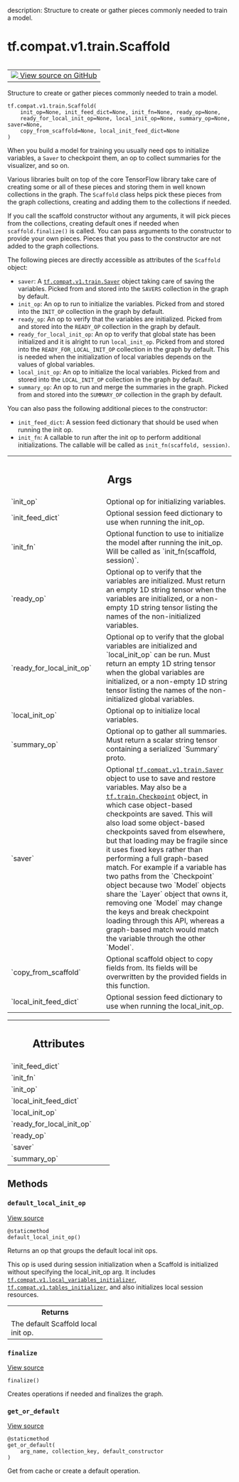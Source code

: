 description: Structure to create or gather pieces commonly needed to train a model.

<div itemscope itemtype="http://developers.google.com/ReferenceObject">
<meta itemprop="name" content="tf.compat.v1.train.Scaffold" />
<meta itemprop="path" content="Stable" />
<meta itemprop="property" content="__init__"/>
<meta itemprop="property" content="default_local_init_op"/>
<meta itemprop="property" content="finalize"/>
<meta itemprop="property" content="get_or_default"/>
</div>

# tf.compat.v1.train.Scaffold

<!-- Insert buttons and diff -->

<table class="tfo-notebook-buttons tfo-api nocontent" align="left">
<td>
  <a target="_blank" href="https://github.com/tensorflow/tensorflow/blob/r2.4/tensorflow/python/training/monitored_session.py#L59-L318">
    <img src="https://www.tensorflow.org/images/GitHub-Mark-32px.png" />
    View source on GitHub
  </a>
</td>
</table>



Structure to create or gather pieces commonly needed to train a model.

<pre class="devsite-click-to-copy prettyprint lang-py tfo-signature-link">
<code>tf.compat.v1.train.Scaffold(
    init_op=None, init_feed_dict=None, init_fn=None, ready_op=None,
    ready_for_local_init_op=None, local_init_op=None, summary_op=None, saver=None,
    copy_from_scaffold=None, local_init_feed_dict=None
)
</code></pre>



<!-- Placeholder for "Used in" -->

When you build a model for training you usually need ops to initialize
variables, a `Saver` to checkpoint them, an op to collect summaries for
the visualizer, and so on.

Various libraries built on top of the core TensorFlow library take care of
creating some or all of these pieces and storing them in well known
collections in the graph.  The `Scaffold` class helps pick these pieces from
the graph collections, creating and adding them to the collections if needed.

If you call the scaffold constructor without any arguments, it will pick
pieces from the collections, creating default ones if needed when
`scaffold.finalize()` is called.  You can pass arguments to the constructor to
provide your own pieces.  Pieces that you pass to the constructor are not
added to the graph collections.

The following pieces are directly accessible as attributes of the `Scaffold`
object:

* `saver`: A <a href="../../../../tf/compat/v1/train/Saver.md"><code>tf.compat.v1.train.Saver</code></a> object taking care of saving the
variables.
  Picked from and stored into the `SAVERS` collection in the graph by default.
* `init_op`: An op to run to initialize the variables.  Picked from and
  stored into the `INIT_OP` collection in the graph by default.
* `ready_op`: An op to verify that the variables are initialized.  Picked
  from and stored into the `READY_OP` collection in the graph by default.
* `ready_for_local_init_op`: An op to verify that global state has been
  initialized and it is alright to run `local_init_op`.  Picked from and
  stored into the `READY_FOR_LOCAL_INIT_OP` collection in the graph by
  default. This is needed when the initialization of local variables depends
  on the values of global variables.
* `local_init_op`: An op to initialize the local variables.  Picked
  from and stored into the `LOCAL_INIT_OP` collection in the graph by default.
* `summary_op`: An op to run and merge the summaries in the graph.  Picked
  from and stored into the `SUMMARY_OP` collection in the graph by default.

You can also pass the following additional pieces to the constructor:

* `init_feed_dict`: A session feed dictionary that should be used when
   running the init op.
* `init_fn`: A callable to run after the init op to perform additional
  initializations.  The callable will be called as
  `init_fn(scaffold, session)`.

<!-- Tabular view -->
 <table class="responsive fixed orange">
<colgroup><col width="214px"><col></colgroup>
<tr><th colspan="2"><h2 class="add-link">Args</h2></th></tr>

<tr>
<td>
`init_op`
</td>
<td>
Optional op for initializing variables.
</td>
</tr><tr>
<td>
`init_feed_dict`
</td>
<td>
Optional session feed dictionary to use when running the
init_op.
</td>
</tr><tr>
<td>
`init_fn`
</td>
<td>
Optional function to use to initialize the model after running
the init_op.  Will be called as `init_fn(scaffold, session)`.
</td>
</tr><tr>
<td>
`ready_op`
</td>
<td>
Optional op to verify that the variables are initialized.  Must
return an empty 1D string tensor when the variables are initialized, or
a non-empty 1D string tensor listing the names of the non-initialized
variables.
</td>
</tr><tr>
<td>
`ready_for_local_init_op`
</td>
<td>
Optional op to verify that the global variables
are initialized and `local_init_op` can be run. Must return an empty 1D
string tensor when the global variables are initialized, or a non-empty
1D string tensor listing the names of the non-initialized global
variables.
</td>
</tr><tr>
<td>
`local_init_op`
</td>
<td>
Optional op to initialize local variables.
</td>
</tr><tr>
<td>
`summary_op`
</td>
<td>
Optional op to gather all summaries.  Must return a scalar
string tensor containing a serialized `Summary` proto.
</td>
</tr><tr>
<td>
`saver`
</td>
<td>
Optional <a href="../../../../tf/compat/v1/train/Saver.md"><code>tf.compat.v1.train.Saver</code></a> object to use to save and
restore variables.  May also be a <a href="../../../../tf/train/Checkpoint.md"><code>tf.train.Checkpoint</code></a> object, in which
case object-based checkpoints are saved. This will also load some
object-based checkpoints saved from elsewhere, but that loading may be
fragile since it uses fixed keys rather than performing a full
graph-based match. For example if a variable has two paths from the
`Checkpoint` object because two `Model` objects share the `Layer` object
that owns it, removing one `Model` may change the keys and break
checkpoint loading through this API, whereas a graph-based match would
match the variable through the other `Model`.
</td>
</tr><tr>
<td>
`copy_from_scaffold`
</td>
<td>
Optional scaffold object to copy fields from. Its
fields will be overwritten by the provided fields in this function.
</td>
</tr><tr>
<td>
`local_init_feed_dict`
</td>
<td>
Optional session feed dictionary to use when running
the local_init_op.
</td>
</tr>
</table>





<!-- Tabular view -->
 <table class="responsive fixed orange">
<colgroup><col width="214px"><col></colgroup>
<tr><th colspan="2"><h2 class="add-link">Attributes</h2></th></tr>

<tr>
<td>
`init_feed_dict`
</td>
<td>

</td>
</tr><tr>
<td>
`init_fn`
</td>
<td>

</td>
</tr><tr>
<td>
`init_op`
</td>
<td>

</td>
</tr><tr>
<td>
`local_init_feed_dict`
</td>
<td>

</td>
</tr><tr>
<td>
`local_init_op`
</td>
<td>

</td>
</tr><tr>
<td>
`ready_for_local_init_op`
</td>
<td>

</td>
</tr><tr>
<td>
`ready_op`
</td>
<td>

</td>
</tr><tr>
<td>
`saver`
</td>
<td>

</td>
</tr><tr>
<td>
`summary_op`
</td>
<td>

</td>
</tr>
</table>



## Methods

<h3 id="default_local_init_op"><code>default_local_init_op</code></h3>

<a target="_blank" href="https://github.com/tensorflow/tensorflow/blob/r2.4/tensorflow/python/training/monitored_session.py#L302-L318">View source</a>

<pre class="devsite-click-to-copy prettyprint lang-py tfo-signature-link">
<code>@staticmethod</code>
<code>default_local_init_op()
</code></pre>

Returns an op that groups the default local init ops.

This op is used during session initialization when a Scaffold is
initialized without specifying the local_init_op arg. It includes
<a href="../../../../tf/compat/v1/local_variables_initializer.md"><code>tf.compat.v1.local_variables_initializer</code></a>,
<a href="../../../../tf/compat/v1/tables_initializer.md"><code>tf.compat.v1.tables_initializer</code></a>, and also
initializes local session resources.

<!-- Tabular view -->
 <table class="responsive fixed orange">
<colgroup><col width="214px"><col></colgroup>
<tr><th colspan="2">Returns</th></tr>
<tr class="alt">
<td colspan="2">
The default Scaffold local init op.
</td>
</tr>

</table>



<h3 id="finalize"><code>finalize</code></h3>

<a target="_blank" href="https://github.com/tensorflow/tensorflow/blob/r2.4/tensorflow/python/training/monitored_session.py#L190-L247">View source</a>

<pre class="devsite-click-to-copy prettyprint lang-py tfo-signature-link">
<code>finalize()
</code></pre>

Creates operations if needed and finalizes the graph.


<h3 id="get_or_default"><code>get_or_default</code></h3>

<a target="_blank" href="https://github.com/tensorflow/tensorflow/blob/r2.4/tensorflow/python/training/monitored_session.py#L285-L300">View source</a>

<pre class="devsite-click-to-copy prettyprint lang-py tfo-signature-link">
<code>@staticmethod</code>
<code>get_or_default(
    arg_name, collection_key, default_constructor
)
</code></pre>

Get from cache or create a default operation.




